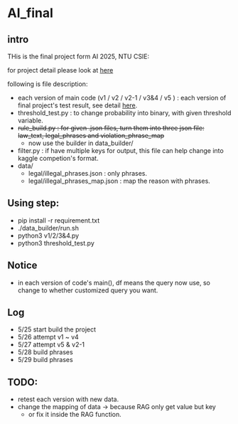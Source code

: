 # AI_final
## intro
THis is the final project form AI 2025, NTU CSIE:

for project detail please look at [here](https://docs.google.com/presentation/d/1TrBFk5A7fMfh60rGPmu3xdWQ78Cg-IiHZi-g-EQ3oI4/edit?usp=sharing)

following is file description:
* each version of main code (v1 / v2 / v2-1 / v3&4 / v5 ) : each version of final project's test result, see detail [here](https://docs.google.com/spreadsheets/d/1mRxqmu4xJbp-S1nUJGqFsXGhO7F7piEEUoOud6WOX68/edit?usp=sharing).
* threshold_test.py : to change probability into binary, with given threshold variable. 
* ~~rule_build.py : for given .json files, turn them into three json file: law_text, legal_phrases and violation_phrase_map~~
    * now use the builder in data_builder/
* filter.py : if have multiple keys for output, this file can help change into kaggle competion's format.
* data/
    * legal/illegal_phrases.json : only phrases.
    * legal/illegal_phrases_map.json : map the reason with phrases.


## Using step:
* pip install -r requirement.txt
* ./data_builder/run.sh
* python3 v1/2/3&4.py
* python3 threshold_test.py

## Notice
* in each version of code's main(), df means the query now use, so change to whether customized query you want.


## Log
* 5/25 start build the project
* 5/26 attempt v1 ~ v4
* 5/27 attempt v5 & v2-1
* 5/28 build phrases
* 5/29 build phrases

## TODO:
* retest each version with new data.
* change the mapping of data -> because RAG only get value but key
    * or fix it inside the RAG function.
